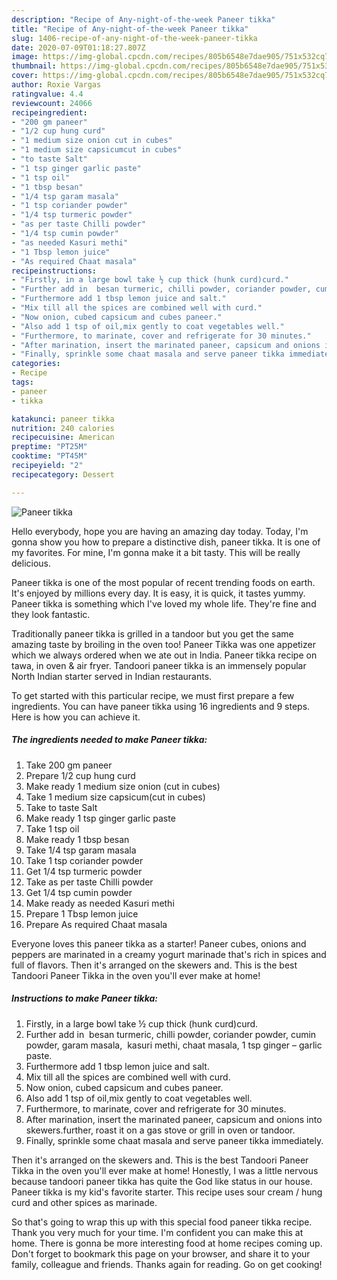 ```yaml
---
description: "Recipe of Any-night-of-the-week Paneer tikka"
title: "Recipe of Any-night-of-the-week Paneer tikka"
slug: 1406-recipe-of-any-night-of-the-week-paneer-tikka
date: 2020-07-09T01:18:27.807Z
image: https://img-global.cpcdn.com/recipes/805b6548e7dae905/751x532cq70/paneer-tikka-recipe-main-photo.jpg
thumbnail: https://img-global.cpcdn.com/recipes/805b6548e7dae905/751x532cq70/paneer-tikka-recipe-main-photo.jpg
cover: https://img-global.cpcdn.com/recipes/805b6548e7dae905/751x532cq70/paneer-tikka-recipe-main-photo.jpg
author: Roxie Vargas
ratingvalue: 4.4
reviewcount: 24066
recipeingredient:
- "200 gm paneer"
- "1/2 cup hung curd"
- "1 medium size onion cut in cubes"
- "1 medium size capsicumcut in cubes"
- "to taste Salt"
- "1 tsp ginger garlic paste"
- "1 tsp oil"
- "1 tbsp besan"
- "1/4 tsp garam masala"
- "1 tsp coriander powder"
- "1/4 tsp turmeric powder"
- "as per taste Chilli powder"
- "1/4 tsp cumin powder"
- "as needed Kasuri methi"
- "1 Tbsp lemon juice"
- "As required Chaat masala"
recipeinstructions:
- "Firstly, in a large bowl take ½ cup thick (hunk curd)curd."
- "Further add in  besan turmeric, chilli powder, coriander powder, cumin powder, garam masala,  kasuri methi, chaat masala, 1 tsp ginger – garlic paste."
- "Furthermore add 1 tbsp lemon juice and salt."
- "Mix till all the spices are combined well with curd."
- "Now onion, cubed capsicum and cubes paneer."
- "Also add 1 tsp of oil,mix gently to coat vegetables well."
- "Furthermore, to marinate, cover and refrigerate for 30 minutes."
- "After marination, insert the marinated paneer, capsicum and onions into skewers.further, roast it on a gas stove or grill in oven or tandoor."
- "Finally, sprinkle some chaat masala and serve paneer tikka immediately."
categories:
- Recipe
tags:
- paneer
- tikka

katakunci: paneer tikka 
nutrition: 240 calories
recipecuisine: American
preptime: "PT25M"
cooktime: "PT45M"
recipeyield: "2"
recipecategory: Dessert

---
```



![Paneer tikka](https://img-global.cpcdn.com/recipes/805b6548e7dae905/751x532cq70/paneer-tikka-recipe-main-photo.jpg)

Hello everybody, hope you are having an amazing day today. Today, I'm gonna show you how to prepare a distinctive dish, paneer tikka. It is one of my favorites. For mine, I'm gonna make it a bit tasty. This will be really delicious.

Paneer tikka is one of the most popular of recent trending foods on earth. It's enjoyed by millions every day. It is easy, it is quick, it tastes yummy. Paneer tikka is something which I've loved my whole life. They're fine and they look fantastic.

Traditionally paneer tikka is grilled in a tandoor but you get the same amazing taste by broiling in the oven too! Paneer Tikka was one appetizer which we always ordered when we ate out in India. Paneer tikka recipe on tawa, in oven &amp; air fryer. Tandoori paneer tikka is an immensely popular North Indian starter served in Indian restaurants.


To get started with this particular recipe, we must first prepare a few ingredients. You can have paneer tikka using 16 ingredients and 9 steps. Here is how you can achieve it.

<!--inarticleads1-->

##### The ingredients needed to make Paneer tikka:

1. Take 200 gm paneer
1. Prepare 1/2 cup hung curd
1. Make ready 1 medium size onion (cut in cubes)
1. Take 1 medium size capsicum(cut in cubes)
1. Take to taste Salt
1. Make ready 1 tsp ginger garlic paste
1. Take 1 tsp oil
1. Make ready 1 tbsp besan
1. Take 1/4 tsp garam masala
1. Take 1 tsp coriander powder
1. Get 1/4 tsp turmeric powder
1. Take as per taste Chilli powder
1. Get 1/4 tsp cumin powder
1. Make ready as needed Kasuri methi
1. Prepare 1 Tbsp lemon juice
1. Prepare As required Chaat masala


Everyone loves this paneer tikka as a starter! Paneer cubes, onions and peppers are marinated in a creamy yogurt marinade that&#39;s rich in spices and full of flavors. Then it&#39;s arranged on the skewers and. This is the best Tandoori Paneer Tikka in the oven you&#39;ll ever make at home! 

<!--inarticleads2-->

##### Instructions to make Paneer tikka:

1. Firstly, in a large bowl take ½ cup thick (hunk curd)curd.
1. Further add in  besan turmeric, chilli powder, coriander powder, cumin powder, garam masala,  kasuri methi, chaat masala, 1 tsp ginger – garlic paste.
1. Furthermore add 1 tbsp lemon juice and salt.
1. Mix till all the spices are combined well with curd.
1. Now onion, cubed capsicum and cubes paneer.
1. Also add 1 tsp of oil,mix gently to coat vegetables well.
1. Furthermore, to marinate, cover and refrigerate for 30 minutes.
1. After marination, insert the marinated paneer, capsicum and onions into skewers.further, roast it on a gas stove or grill in oven or tandoor.
1. Finally, sprinkle some chaat masala and serve paneer tikka immediately.


Then it&#39;s arranged on the skewers and. This is the best Tandoori Paneer Tikka in the oven you&#39;ll ever make at home! Honestly, I was a little nervous because tandoori paneer tikka has quite the God like status in our house. Paneer tikka is my kid&#39;s favorite starter. This recipe uses sour cream / hung curd and other spices as marinade. 

So that's going to wrap this up with this special food paneer tikka recipe. Thank you very much for your time. I'm confident you can make this at home. There is gonna be more interesting food at home recipes coming up. Don't forget to bookmark this page on your browser, and share it to your family, colleague and friends. Thanks again for reading. Go on get cooking!
